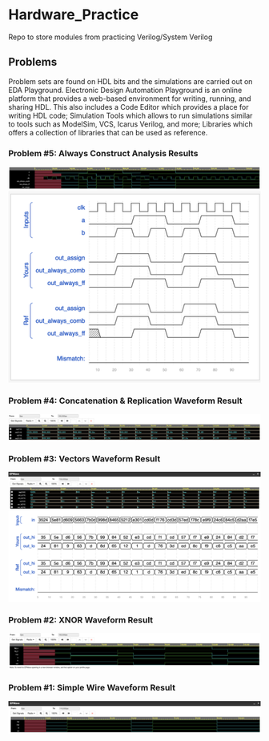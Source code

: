 # Hardware_Practice
Repo to store modules from practicing Verilog/System Verilog 

## Problems
Problem sets are found on HDL bits and the simulations are carried out on EDA Playground.
Electronic Design Automation Playground is an online platform that provides a web-based environment for writing, running, and sharing HDL.
This also includes a Code Editor which provides a place for writing HDL code; 
Simulation Tools which allows to run simulations similar to tools such as ModelSim, VCS, Icarus Verilog, and more;
Libraries which offers a collection of libraries that can be used as reference.

### Problem #5: Always Construct Analysis Results
![Getting Started](./images/always.png)
![Getting Started](./images/always_1.png)

### Problem #4: Concatenation & Replication Waveform Result
![Getting Started](./images/concatenation.png)

### Problem #3: Vectors Waveform Result
![Getting Started](./images/vectors.png)
![Getting Started](./images/vectors_2.png)

### Problem #2: XNOR Waveform Result
![Getting Started](./images/xnor_bd.png)

### Problem #1: Simple Wire Waveform Result
![Getting Started](./images/simple_wire.png)
